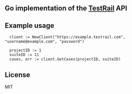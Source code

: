 ## Go implementation of the [TestRail](http://www.gurock.com/testrail/) API


Example usage
-------------

```
  client := NewClient("https://example.testrail.com", "username@example.com", "password")

  projectID := 1
  suiteID := 11
  cases, err := client.GetCases(projectID, suiteID)
```


License
-------

MIT
